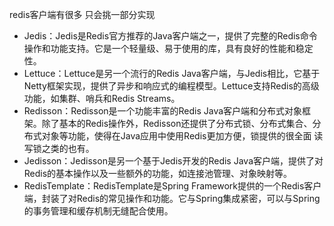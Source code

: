 redis客户端有很多 只会挑一部分实现

- Jedis：Jedis是Redis官方推荐的Java客户端之一，提供了完整的Redis命令操作和功能支持。它是一个轻量级、易于使用的库，具有良好的性能和稳定性。  
- Lettuce：Lettuce是另一个流行的Redis Java客户端，与Jedis相比，它基于Netty框架实现，提供了异步和响应式的编程模型。Lettuce支持Redis的高级功能，如集群、哨兵和Redis Streams。  
- Redisson：Redisson是一个功能丰富的Redis Java客户端和分布式对象框架。除了基本的Redis操作外，Redisson还提供了分布式锁、分布式集合、分布式对象等功能，使得在Java应用中使用Redis更加方便，锁提供的很全面 读写锁之类的也有。 
- Jedisson：Jedisson是另一个基于Jedis开发的Redis Java客户端，提供了对Redis的基本操作以及一些额外的功能，如连接池管理、对象映射等。  
- RedisTemplate：RedisTemplate是Spring Framework提供的一个Redis客户端，封装了对Redis的常见操作和功能。它与Spring集成紧密，可以与Spring的事务管理和缓存机制无缝配合使用。


